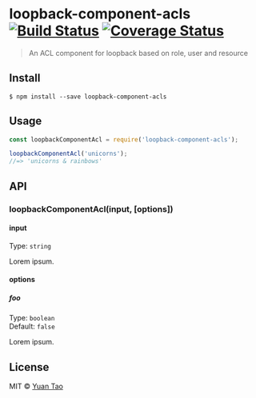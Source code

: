 # loopback-component-acls [![Build Status](https://travis-ci.org/taoyuan/loopback-component-acls.svg?branch=master)](https://travis-ci.org/taoyuan/loopback-component-acls) [![Coverage Status](https://coveralls.io/repos/github/taoyuan/loopback-component-acls/badge.svg?branch=master)](https://coveralls.io/github/taoyuan/loopback-component-acls?branch=master)

> An ACL component for loopback based on role, user and resource


## Install

```
$ npm install --save loopback-component-acls
```


## Usage

```js
const loopbackComponentAcl = require('loopback-component-acls');

loopbackComponentAcl('unicorns');
//=> 'unicorns & rainbows'
```


## API

### loopbackComponentAcl(input, [options])

#### input

Type: `string`

Lorem ipsum.

#### options

##### foo

Type: `boolean`<br>
Default: `false`

Lorem ipsum.


## License

MIT © [Yuan Tao](https://github.com/taoyuan)
